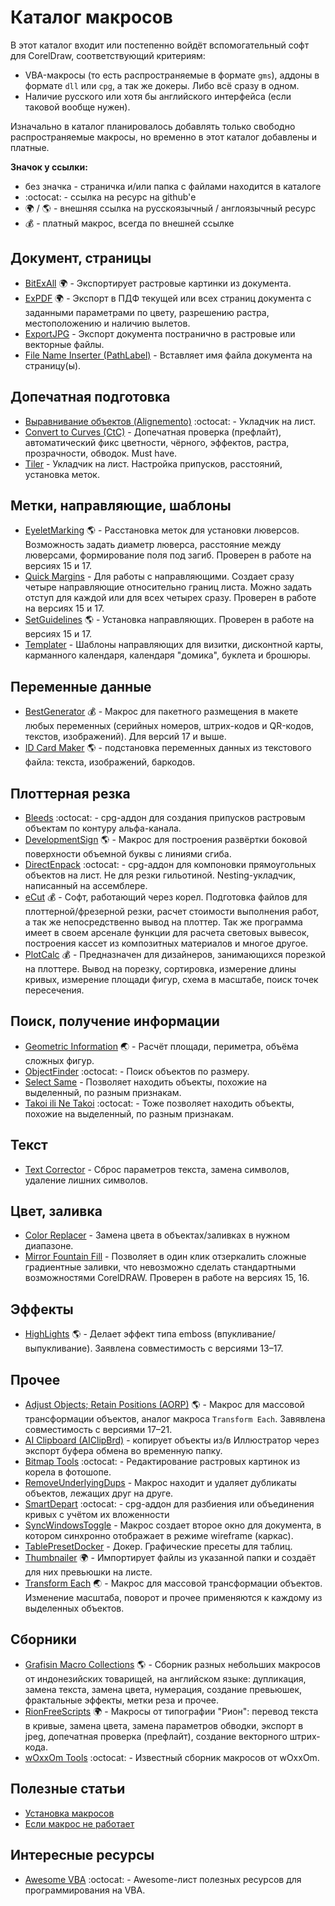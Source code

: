# Каталог макросов

В этот каталог входит или постепенно войдёт вспомогательный софт для CorelDraw, соответствующий критериям: 
- VBA-макросы (то есть распространяемые в формате `gms`), аддоны в формате `dll` или `cpg`, а так же докеры. Либо всё сразу в одном.
- Наличие русского или хотя бы английского интерфейса (если таковой вообще нужен).

Изначально в каталог планировалось добавлять только свободно распространяемые макросы, но временно в этот каталог добавлены и платные.

**Значок у ссылки:**

- без значка - страничка и/или папка с файлами находится в каталоге
- :octocat: - ссылка на ресурс на github'е
- :earth_africa: &#47; :earth_americas: - внешняя ссылка на русскоязычный / англоязычный ресурс
- :moneybag: - платный макрос, всегда по внешней ссылке

## Документ, страницы
- [BitExAll](https://forum.rudtp.ru/resources/x8-iz-korelovskogo-fajla-vytaschit-rastrovye-kartinki.1955/) :earth_africa: - Экспортирует растровые картинки из документа.
- [ExPDF](https://forum.rudtp.ru/threads/publish-to-pdf.78812/) :earth_africa: - Экспорт в ПДФ текущей или всех страниц документа
с заданными параметрами по цвету, разрешению растра, местоположению и наличию вылетов.
- [ExportJPG](catalog/ExportJPG) - Экспорт документа постранично в растровые или векторные файлы.
- [File Name Inserter (PathLabel)](catalog/PathLabel) - Вставляет имя файла документа на страницу(ы).

## Допечатная подготовка
- [Выравнивание объектов (Alignemento)](https://github.com/elvin-nsk/promacro01_Alignemento_RU) :octocat: - Укладчик на лист.
- [Convert to Curves (CtC)](catalog/CtC) - Допечатная проверка (префлайт), автоматический фикс цветности, чёрного, эффектов, растра, прозрачности, обводок. Must have.
- [Tiler](catalog/Tiler) - Укладчик на лист. Настройка припусков, расстояний, установка меток.

## Метки, направляющие, шаблоны
- [EyeletMarking](http://www.corelvba.com/index.php?pages=eyelet_1) :earth_americas: - Расстановка меток для установки люверсов. Возможность задать диаметр люверса, расстояние между люверсами, формирование поля под загиб. Проверен в работе на версиях 15 и 17.
- [Quick Margins](catalog/QuickMargins) - Для работы с направляющими. Создает сразу четыре направляющие относительно границ листа. Можно задать отступ для каждой или для всех четырех сразу. Проверен в работе на версиях 15 и 17.
- [SetGuidelines](http://corelvba.com/index.php?pages=setguide_1) :earth_americas: - Установка направляющих. Проверен в работе на версиях 15 и 17.
- [Templater](catalog/Templater) - Шаблоны направляющих для визитки, дисконтной карты, карманного календаря, календаря "домика", буклета и брошюры.

## Переменные данные
- [BestGenerator](https://bestgenerator.smartprepress.ru) :moneybag: - Макрос для пакетного размещения в макете любых переменных (серийных номеров, штрих-кодов и QR-кодов, текстов, изображений). Для версий 17 и выше.
- [ID Card Maker](https://dtptips.com/free-id-card-maker-software-macro-insert-add-data-and-photo-automatically/) :earth_americas: - подстановка переменных данных из текстового файла: текста, изображений, баркодов.

## Плоттерная резка
- [Bleeds](https://github.com/fersatgit/Bleeds#readme) :octocat: - cpg-аддон для создания припусков растровым объектам по контуру альфа-канала. 
- [DevelopmentSign](http://corelvba.com/index.php?pages=develop_1) :earth_americas: - Макрос для построения развёртки боковой поверхности объемной буквы с линиями сгиба.
- [DirectEnpack](https://github.com/fersatgit/DirectEnpack#readme) :octocat: - cpg-аддон для компоновки прямоугольных объектов на лист. Не для резки гильотиной. Nesting-укладчик, написанный на ассемблере. 
- [eCut](http://www.plotcalc.com) :moneybag: - Софт, работающий через корел. Подготовка файлов для плоттерной/фрезерной резки, расчет стоимости выполнения работ, а так же непосредственно вывод на плоттер. Так же программа имеет в своем арсенале функции для расчета световых вывесок, построения кассет из композитных материалов и многое другое.
- [PlotCalc](http://www.plotcalc.com) :moneybag: - Предназначен для дизайнеров, занимающихся порезкой на плоттере. Вывод на порезку, сортировка, измерение длины кривых, измерение площади фигур, схема в масштабе, поиск точек пересечения.

## Поиск, получение информации
- [Geometric Information](https://smartprepress.ru/GeometricExt.gms) :earth_asia: - Расчёт площади, периметра, объёма сложных фигур.
- [ObjectFinder](https://github.com/elvin-nsk/ObjectFinder) :octocat: - Поиск объектов по размеру.
- [Select Same](catalog/SelectSame) - Позволяет находить объекты, похожие на выделенный, по разным признакам.
- [Takoi ili Ne Takoi](https://github.com/elvin-nsk/TakoiNeTakoi) :octocat: - Тоже позволяет находить объекты, похожие на выделенный, по разным признакам.

## Текст
- [Text Corrector](catalog/Corrector) - Сброс параметров текста, замена символов, удаление лишних символов.

## Цвет, заливка
- [Color Replacer](catalog/ColorReplacer) - Замена цвета в объектах/заливках в нужном диапазоне.
- [Mirror Fountain Fill](catalog/MirrorFF) - Позволяет в один клик отзеркалить сложные градиентные заливки, что невозможно сделать стандартными возможностями CorelDRAW. Проверен в работе на версиях 15, 16.

## Эффекты
- [HighLights](http://www.corelvba.com/index.php?pages=high_1) :earth_americas: - Делает эффект типа emboss (впукливание/выпукливание). Заявлена совместимость с версиями 13–17.

## Прочее
- [Adjust Objects; Retain Positions (AORP)](https://community.coreldraw.com/share/b/eskimo/posts/21-macro---aorp-adjust-objects-retain-positions) :earth_americas: - Макрос для массовой трансформации объектов, аналог макроса `Transform Each`. Завявлена совместимость с версиями 17–21.
- [AI Clipboard (AIClipBrd)](catalog/AIClipBrd) - копирует объекты из/в Иллюстратор через экспорт буфера обмена во временную папку.
- [Bitmap Tools](https://github.com/elvin-nsk/BitmapTools) :octocat: - Редактирование растровых картинок из корела в фотошопе.
- [RemoveUnderlyingDups](catalog/RemoveUnderlyingDups) - Макрос находит и удаляет дубликаты объектов, лежащих друг на друге.
- [SmartDepart](https://github.com/fersatgit/SmartDepart#readme) :octocat: - cpg-аддон для разбиения или объединения кривых с учётом их вложенности
- [SyncWindowsToggle](catalog/SyncWindowsToggle) - Макрос создает второе окно для документа, в котором синхронно отображает в режиме wireframe (каркас).
- [TablePresetDocker](catalog/TablePresetDocker) - Докер. Графические пресеты для таблиц.
- [Thumbnailer](https://www.oberonplace.com/vba/drawmacros/thumbnailer/index.htm) :earth_africa: - Импортирует файлы из указанной папки и создаёт для них превьюшки на листе.
- [Transform Each](https://forum.rudtp.ru/threads/macros-transform-each-v-2.70491/) :earth_asia: - Макрос для массовой трансформации объектов. Изменение масштаба, поворот и прочее применяются к каждому из выделенных объектов.

## Сборники
- [Grafisin Macro Collections](http://www.grafisin.com/2018/04/free-macro-collections-2018-for.html) :earth_americas: - Сборник разных небольших макросов от индонезийских товарищей, на английском языке: дупликация, замена текста, замена цвета, нумерация, создание превьюшек, фрактальные эффекты, метки реза и прочее.
- [RionFreeScripts](http://www.rion.ru/information/scripts/) :earth_africa: - Макросы от типографии "Рион": перевод текста в кривые, замена цвета, замена параметров обводки, экспорт в jpeg, допечатная проверка (префлайт), создание векторного штрих-кода.
- [wOxxOm Tools](https://github.com/elvin-nsk/wx_Tools) :octocat: - Известный сборник макросов от wOxxOm.




## Полезные статьи

- [Установка макросов](articles/installation.md)
- [Если макрос не работает](articles/vba-repair.md)

## Интересные ресурсы
- [Awesome VBA](https://github.com/sancarn/awesome-vba#readme) :octocat: - Awesome-лист полезных ресурсов для программирования на VBA.